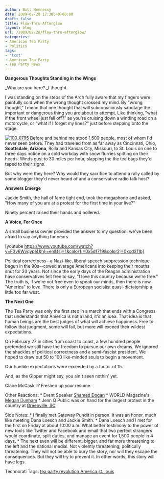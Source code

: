 ```yaml
---
author: Bill Hennessy
date: 2009-02-28 17:38:40+00:00
draft: false
title: Flow-Thru Afterglow
layout: blog
url: /2009/02/28/flow-thru-afterglow/
categories:
- American Tea Party
- Politics
tags:
- 'tcot'
- American Tea Party
- Tea Party News
---
```


**Dangerous Thoughts Standing in the Wings**

_Why are you here? _I thought.

I was standing on the steps of the Arch fully aware that my fingers were painfully cold when the wrong thought crossed my mind. By "wrong thought," I mean that one thought that will subconsciously sabotage the important or dangerous thing you are about to attempt. Like thinking, "what if the front wheel just fell off?" as you're cruising down a winding road on a motorcycle, or "what if I forget my lines?" just before stepping onto the stage.

[![100_0795](https://hennessysview.com/wp-content/uploads/2009/02/100-0795-thumb.jpg)
](https://hennessysview.com/wp-content/uploads/2009/02/100-0795.jpg) Before and behind me stood 1,500 people, most of whom I'd never seen before. They had traveled from as far away as Cincinnati, Ohio, **Scottsdale, Arizona**, Rolla and Kansas City, Missouri, to St. Louis on one to three days notice on a cold workday with snow flurries spitting on their heads. Winds gust to 30 miles per hour, slapping the the tea bags they'd taped to their signs.

But why were they here? Why would they sacrifice to attend a rally called by some blogger they'd never heard of and a conservative radio talk host? 

**Answers Emerge**

Jackie Smith, the hall of fame tight end, took the megaphone and asked, "How many of you are at a protest for the first time in your live?"

Ninety percent raised their hands and hollered.

**A Voice, For Once**

A small business owner provided the answer to my question: we've been afraid to say anything for years. 

[youtube https://www.youtube.com/watch?v=F3v6WvqypI4&hl;=en&fs;=1&color1;=0x5d1719&color2;=0xcd311b]

Political correctness--a Nazi-like, liberal speech suppression technique begun in the 90s--cowed average Americans into keeping their mouths shut for 20 years. Not since the early days of the Reagan administration have conservatives felt free to say, "I love this country because we're free." The truth is, if we're not free even to speak our minds, then there is now "America" to love. There is only a European socialist quasi-dictatorship a little too far west.

**The Next One**

The Tea Party was only the first step in a march that ends with a Congress that understands that America is not a land, it's an idea. That idea is that human beings are the best judges of what will achieve happiness. Free to follow that judgment, some will fail, but more will exceed their wildest expectations.

On February 27 in cities from coast to coast, a few hundred people pretended we still have the freedom to pursue our own dreams. We ignored the shackles of political correctness and a semi-fascist president. We hoped to draw out 50 to 100 like-minded souls to begin a movement.

Our humble expectations were exceeded by a factor of 15.

And, as the Gipper might say, you ain't seen nothin' yet. 

Claire McCaskill? Freshen up your resume.

Other Reactions:   * Event Speaker [Shamed Dogan](https://shamed.blogspot.com/2009/02/reflections-on-tea-party.html)    * WORLD Magazine's [Megan Dunham](https://online.worldmag.com/2009/02/28/partying-like-it%e2%80%99s-1773/)   * Jenn Q Public was on hand for the largest protest in the country at [Greenville, SC](https://www.jennqpublic.com/greenville-tea-party-draws-2000-protesters/)

Side Notes:   * I finally met Gateway Pundit in person. It was an honor, much like meeting Dana Loesch and Jackie Smith.   * Dana Loesch and I met for the first on Friday at about 10:00 a.m. What better testimony to the power of new tools like Twitter and Facebook and email that two perfect strangers would coordinate, split duties, and manage an event for 1,500 people in 4 days.   * The next even will be different, bigger, and far more threatening to the left and the national medial. Not violently threatening; politically threatening. They will not be able to bury the story, nor will they escape the consequences. But they will try to prevent it. In other words, this story will have legs. 

Technorati Tags: [tea party](https://technorati.com/tags/tea%20party),[revolution](https://technorati.com/tags/revolution),[America](https://technorati.com/tags/America),[st. louis](https://technorati.com/tags/st.%20louis)
